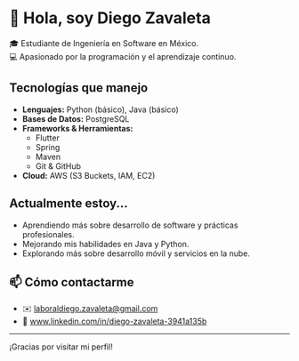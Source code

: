 # 👋 Hola, soy Diego Zavaleta

🎓 Estudiante de Ingeniería en Software en México.  
💻 Apasionado por la programación y el aprendizaje continuo.

## Tecnologías que manejo

- **Lenguajes:** Python (básico), Java (básico)
- **Bases de Datos:** PostgreSQL
- **Frameworks & Herramientas:**
  - Flutter
  - Spring
  - Maven
  - Git & GitHub
- **Cloud:** AWS (S3 Buckets, IAM, EC2)

## Actualmente estoy...

- Aprendiendo más sobre desarrollo de software y prácticas profesionales.
- Mejorando mis habilidades en Java y Python.
- Explorando más sobre desarrollo móvil y servicios en la nube.

## 📫 Cómo contactarme

- ✉️ laboraldiego.zavaleta@gmail.com
- 💼 www.linkedin.com/in/diego-zavaleta-3941a135b

---

¡Gracias por visitar mi perfil!
